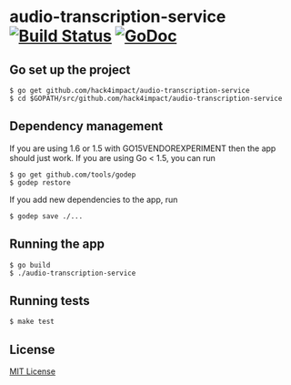 # audio-transcription-service [![Build Status](https://travis-ci.org/hack4impact/audio-transcription-service.svg?branch=master)](https://travis-ci.org/hack4impact/audio-transcription-service) [![GoDoc](https://godoc.org/github.com/hack4impact/audio-transcription-service?status.svg)](https://godoc.org/github.com/hack4impact/audio-transcription-service)

## Go set up the project

```
$ go get github.com/hack4impact/audio-transcription-service
$ cd $GOPATH/src/github.com/hack4impact/audio-transcription-service
```

## Dependency management

If you are using 1.6 or 1.5 with GO15VENDOREXPERIMENT then the app should just work. If you are using Go < 1.5, you can run

```
$ go get github.com/tools/godep
$ godep restore
```

If you add new dependencies to the app, run

```
$ godep save ./...
```

## Running the app

```
$ go build
$ ./audio-transcription-service
```

## Running tests

```
$ make test
```

## License
[MIT License](LICENSE.md)
